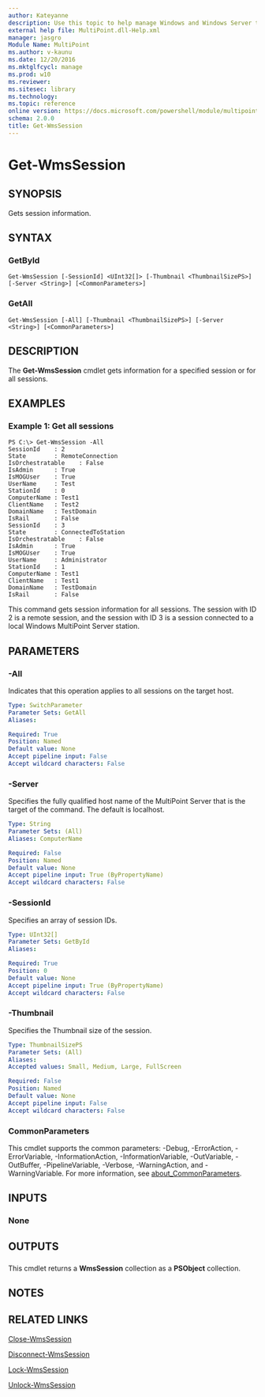 ```yaml
---
author: Kateyanne
description: Use this topic to help manage Windows and Windows Server technologies with Windows PowerShell.
external help file: MultiPoint.dll-Help.xml
manager: jasgro
Module Name: MultiPoint
ms.author: v-kaunu
ms.date: 12/20/2016
ms.mktglfcycl: manage
ms.prod: w10
ms.reviewer: 
ms.sitesec: library
ms.technology: 
ms.topic: reference
online version: https://docs.microsoft.com/powershell/module/multipoint/get-wmssession?view=windowsserver2016-ps&wt.mc_id=ps-gethelp
schema: 2.0.0
title: Get-WmsSession
---
```


# Get-WmsSession

## SYNOPSIS
Gets session information.

## SYNTAX

### GetById
```
Get-WmsSession [-SessionId] <UInt32[]> [-Thumbnail <ThumbnailSizePS>] [-Server <String>] [<CommonParameters>]
```

### GetAll
```
Get-WmsSession [-All] [-Thumbnail <ThumbnailSizePS>] [-Server <String>] [<CommonParameters>]
```

## DESCRIPTION
The **Get-WmsSession** cmdlet gets information for a specified session or for all sessions.

## EXAMPLES

### Example 1: Get all sessions
```
PS C:\> Get-WmsSession -All
SessionId    : 2
State        : RemoteConnection
IsOrchestratable    : False
IsAdmin      : True
IsMOGUser    : True
UserName     : Test
StationId    : 0
ComputerName : Test1
ClientName   : Test2
DomainName   : TestDomain
IsRail       : False
SessionId    : 3
State        : ConnectedToStation
IsOrchestratable    : False
IsAdmin      : True
IsMOGUser    : True
UserName     : Administrator
StationId    : 1
ComputerName : Test1
ClientName   : Test1
DomainName   : TestDomain
IsRail       : False
```

This command gets session information for all sessions.
The session with ID 2 is a remote session, and the session with ID 3 is a session connected to a local Windows MultiPoint Server station.


## PARAMETERS

### -All
Indicates that this operation applies to all sessions on the target host.

```yaml
Type: SwitchParameter
Parameter Sets: GetAll
Aliases: 

Required: True
Position: Named
Default value: None
Accept pipeline input: False
Accept wildcard characters: False
```

### -Server
Specifies the fully qualified host name of the MultiPoint Server that is the target of the command.
The default is localhost.

```yaml
Type: String
Parameter Sets: (All)
Aliases: ComputerName

Required: False
Position: Named
Default value: None
Accept pipeline input: True (ByPropertyName)
Accept wildcard characters: False
```

### -SessionId
Specifies an array of session IDs.

```yaml
Type: UInt32[]
Parameter Sets: GetById
Aliases: 

Required: True
Position: 0
Default value: None
Accept pipeline input: True (ByPropertyName)
Accept wildcard characters: False
```

### -Thumbnail
Specifies the Thumbnail size of the session.

```yaml
Type: ThumbnailSizePS
Parameter Sets: (All)
Aliases: 
Accepted values: Small, Medium, Large, FullScreen

Required: False
Position: Named
Default value: None
Accept pipeline input: False
Accept wildcard characters: False
```

### CommonParameters
This cmdlet supports the common parameters: -Debug, -ErrorAction, -ErrorVariable, -InformationAction, -InformationVariable, -OutVariable, -OutBuffer, -PipelineVariable, -Verbose, -WarningAction, and -WarningVariable. For more information, see [about_CommonParameters](https://go.microsoft.com/fwlink/?LinkID=113216).

## INPUTS

### None

## OUTPUTS

###  
This cmdlet returns a **WmsSession** collection as a **PSObject** collection.

## NOTES

## RELATED LINKS

[Close-WmsSession](./Close-WmsSession.md)

[Disconnect-WmsSession](./Disconnect-WmsSession.md)

[Lock-WmsSession](./Lock-WmsSession.md)

[Unlock-WmsSession](./Unlock-WmsSession.md)

